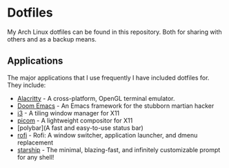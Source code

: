 # Dotfiles
My Arch Linux dotfiles can be found in this repository. Both for sharing with others and as a backup means. 

## Applications
The major applications that I use frequently I have included dotfiles for. They include:
- [Alacritty](https://github.com/alacritty/alacritty) - A cross-platform, OpenGL terminal emulator.
- [Doom Emacs](https://github.com/doomemacs/doomemacs) - An Emacs framework for the stubborn martian hacker
- [i3](https://github.com/i3/i3) - A tiling window manager for X11
- [picom](https://github.com/yshui/picom) - A lightweight compositor for X11
- [polybar](A fast and easy-to-use status bar)
- [rofi](https://github.com/davatorium/rofi) - Rofi: A window switcher, application launcher, and dmenu replacement
- [starship](https://github.com/starship/starship) - The minimal, blazing-fast, and infinitely customizable prompt for any shell! 
